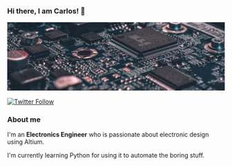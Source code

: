 ### Hi there, I am Carlos! :wave:

![PCB for profile](https://github.com/PatrickAngel0208/PatrickAngel0208/blob/master/profile_image.jpg?raw=true)

[![Twitter Follow](https://img.shields.io/twitter/follow/codeSTACKr?color=1DA1F2&logo=twitter&style=for-the-badge)](https://twitter.com/intent/follow?original_referer=https%3A%2F%2Fgithub.com%2FcodeSTACKr&screen_name=codeSTACKr)

### About me 

I'm an **Electronics Engineer** who is passionate about electronic design using Altium. 

I'm currently learning Python for using it to automate the boring stuff. 
